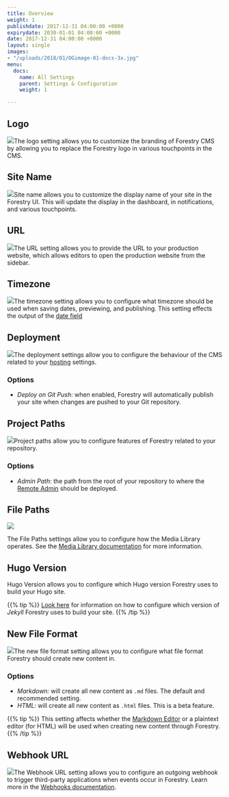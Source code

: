 ```yaml
---
title: Overview
weight: 1
publishdate: 2017-12-31 04:00:00 +0000
expirydate: 2030-01-01 04:00:00 +0000
date: 2017-12-31 04:00:00 +0000
layout: single
images:
- "/uploads/2018/01/OGimage-01-docs-3x.jpg"
menu:
  docs:
    name: All Settings
    parent: Settings & Configuration
    weight: 1

---
```

## Logo

![](/uploads/2018/01/settings-logo.png)The logo setting allows you to customize the branding of Forestry CMS by allowing you to replace the Forestry logo in various touchpoints in the CMS.

## Site Name

![](/uploads/2018/01/settings-sitename.png)Site name allows you to customize the display name of your site in the Forestry UI. This will update the display in the dashboard, in notifications, and various touchpoints.

## URL

![](/uploads/2018/01/settings-url.png)The URL setting allows you to provide the URL to your production website, which allows editors to open the production website from the sidebar.

## Timezone

![](/uploads/2018/01/settings-timezone.png)The timezone setting allows you to configure what timezone should be used when saving dates, previewing, and publishing. This setting effects the output of the [date field](/docs/settings/fields/datetime)

## Deployment

![](/uploads/2018/01/settings-deployment.png)The deployment settings allow you to configure the behaviour of the CMS related to your [hosting](/docs/hosting/) settings.

### Options

* _Deploy on Git Push_: when enabled, Forestry will automatically publish your site when changes are pushed to your Git repository.

## Project Paths

![](/uploads/2018/01/settings-projectpaths.png)Project paths allow you to configure features of Forestry related to your repository.

### Options

* _Admin Path_: the path from the root of your repository to where the [Remote Admin](/docs/editing/remote-admin/) should be deployed.

## File Paths

![](/uploads/2018/01/settings-filepaths.png)

The File Paths settings allow you to configure how the Media Library operates. See the [Media Library documentation](/docs/editing/media-library#configuring-the-media-library) for more information.

## Hugo Version

Hugo Version allows you to configure which Hugo version Forestry uses to build your Hugo site.

{{% tip %}}
[Look here](/docs/faqs/jekyll-version/) for information on how to configure which version of _Jekyll_ Forestry uses to build your site.
{{% /tip %}}

## New File Format

![](/uploads/2018/01/settings-newfileformat.png)The new file format setting allows you to configure what file format Forestry should create new content in.

### Options

* _Markdown:_ will create all new content as `.md` files. The default and recommended setting.
* _HTML_: will create all new content as `.html` files. This is a beta feature.

{{% tip %}} This setting affects whether the [Markdown Editor](/docs/editing/markdown-editor/) or a plaintext editor (for HTML) will be used when creating new content through Forestry.
{{% /tip %}}

## Webhook URL

![](/uploads/2018/01/settings-webhook.png)The Webhook URL setting allows you to configure an outgoing webhook to trigger third-party applications when events occur in Forestry. Learn more in the [Webhooks documentation](/docs/hosting/webhooks/).